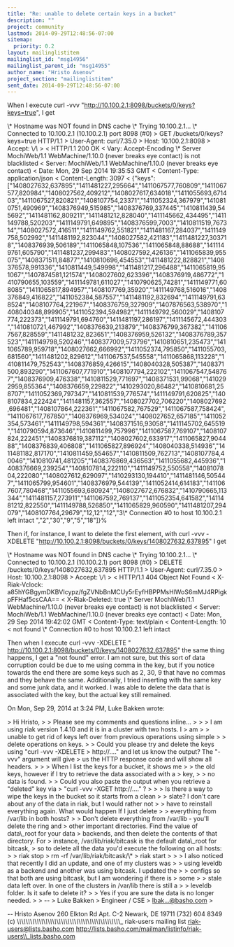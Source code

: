 ```yaml
---
title: "Re: unable to delete certain keys in a bucket"
description: ""
project: community
lastmod: 2014-09-29T12:48:56-07:00
sitemap:
  priority: 0.2
layout: mailinglistitem
mailinglist_id: "msg14956"
mailinglist_parent_id: "msg14955"
author_name: "Hristo Asenov"
project_section: "mailinglistitem"
sent_date: 2014-09-29T12:48:56-07:00
---
```



When I execute curl -vvv "http://10.100.2.1:8098/buckets/0/keys?keys=true",
I get


\\* Hostname was NOT found in DNS cache
\\* Trying 10.100.2.1...
\\* Connected to 10.100.2.1 (10.100.2.1) port 8098 (#0)
&gt; GET /buckets/0/keys?keys=true HTTP/1.1
&gt; User-Agent: curl/7.35.0
&gt; Host: 10.100.2.1:8098
&gt; Accept: \\*/\\*
&gt;
&lt; HTTP/1.1 200 OK
&lt; Vary: Accept-Encoding
\\* Server MochiWeb/1.1 WebMachine/1.10.0 (never breaks eye contact) is not
blacklisted
&lt; Server: MochiWeb/1.1 WebMachine/1.10.0 (never breaks eye contact)
&lt; Date: Mon, 29 Sep 2014 19:35:53 GMT
&lt; Content-Type: application/json
&lt; Content-Length: 3097
&lt;
{"keys":["1408027632,637895","1411481227,295664","1411067577,760809","1411067577,820984","1408027562,409212","1408027617,634018","1411055693,671403","1411067527,820821","1408107754,23371","1411052324,367979","1410810751,490969","1408376949,515985","1408376769,337445","1410811439,545692","1411481162,809211","1411481212,828040","1411145662,434495","1411149788,520203","1411149791,649895","1408376599,7003","1410811519,767314","1408027572,416511","1411149762,551821","1411481167,284037","1411149758,502992","1411481192,823044","1408027582,421183","1411481227,303718","1408376939,506189","1411065848,107536","1411065848,88688","1411149761,605790","1411481237,299483","1408027592,426136","1411065839,955075","1408371511,84877","1410810696,454553","1411481222,828821","1408376578,991336","1410811449,549998","1411481217,296488","1411065819,951067","1407874581,121574","1408027602,623396","1408376919,486772","1410790655,103559","1411149781,611027","1410790625,74281","1411149771,608085","1411065817,894957","1408107769,35920","1411149768,516016","1408376849,416822","1411052384,587557","1411481192,832694","1411149791,638524","1408107764,221967","1408376759,327909","1407876563,538970","1408040348,899905","1411052394,594982","1411149792,560029","1408107774,222373","1411149791,694760","1411481197,286197","1411145672,444303","1410810721,467992","1408376639,213879","1408376799,367382","1411067567,828559","1411481232,823651","1408376959,526132","1408376789,357523","1411149798,520246","1408377009,573796","1410810651,235473","1411065789,959718","1408027662,666992","1411052374,795850","1411055703,681560","1411481202,829612","1411067537,545558","1411065868,113228","1410811479,752543","1408376859,426615","1408040328,505387","1408371500,893290","1411067607,771910","1408107794,222102","1411067547,548767","1408376909,476338","1410811529,771697","1408371531,99068","1410292959,855364","1408376659,229822","1410293020,86482","1410810681,258707","1411052369,797347","1410811539,776574","1411149791,620825","1408107834,222424","1411481157,362557","1408027702,706220","1408027692,696481","1408107864,222361","1411067582,767529","1411067587,758424","1411067617,767850","1408376969,534024","1408027652,657185","1411052354,573461","1411149798,594361","1408371516,93058","1411145702,645519","1410790594,873646","1410811499,757996","1411067587,769107","1408107824,222451","1408376819,387112","1408027602,633917","1411065827,904488","1408376839,406808","1411065827,896924","1408040338,514936","1411481182,817170","1410811459,554657","1410811509,762713","1408107784,40046","1410810741,481205","1408376869,436563","1411055682,445936","1408376669,239254","1408107814,222110","1411149752,550558","1408107804,222080","1408027612,629097","1410293130,194410","1411481146,505447","1411065799,954601","1408376979,544139","1411052414,614183","1411067607,780468","1411055693,680924","1408027672,676832","1410790665,113344","1411481157,273911","1411067592,769137","1411052354,641582","1411481212,822550","1411149788,526850","1411065829,960590","1411481207,294079","1408107764,29679","12,12","12","3\\*
Connection #0 to host 10.100.2.1 left intact
","2","30","9","5","18"]}%

Then if, for instance, I want to delete the first element, with curl -vvv
-XDELETE "http://10.100.2.1:8098/buckets/0/keys/1408027632,637895" I get

\\* Hostname was NOT found in DNS cache
\\* Trying 10.100.2.1...
\\* Connected to 10.100.2.1 (10.100.2.1) port 8098 (#0)
&gt; DELETE /buckets/0/keys/1408027632,637895 HTTP/1.1
&gt; User-Agent: curl/7.35.0
&gt; Host: 10.100.2.1:8098
&gt; Accept: \\*/\\*
&gt;
&lt; HTTP/1.1 404 Object Not Found
&lt; X-Riak-Vclock:
a85hYGBgymDKBVIcypz/fgZVNbBnMCUy5rEyfHBPPMsHlWoS6mMJ4RPigkpFFHaf5csCAA==
&lt; X-Riak-Deleted: true
\\* Server MochiWeb/1.1 WebMachine/1.10.0 (never breaks eye contact) is not
blacklisted
&lt; Server: MochiWeb/1.1 WebMachine/1.10.0 (never breaks eye contact)
&lt; Date: Mon, 29 Sep 2014 19:42:02 GMT
&lt; Content-Type: text/plain
&lt; Content-Length: 10
&lt;
not found
\\* Connection #0 to host 10.100.2.1 left intact


Then when I execute curl -vvv -XDELETE "
http://10.100.2.1:8098/buckets/0/keys/1408027632,637895" the same thing
happens, I get a "not found" error. I am not sure, but this sort of data
corruption could be due to me using comma in the key, but if you notice
towards the end there are some keys such as 2, 30, 9 that have no commas
and they behave the same. Additionally, I tried inserting with the same key
and some junk data, and it worked. I was able to delete the data that is
associated with the key, but the actual key still remained.

On Mon, Sep 29, 2014 at 3:24 PM, Luke Bakken  wrote:

&gt; Hi Hristo,
&gt;
&gt; Please see my comments and questions inline...
&gt;
&gt; &gt; I am using riak version 1.4.10 and it is in a cluster with two hosts. I
&gt; am
&gt; &gt; unable to get rid of keys left over from previous operations using simple
&gt; &gt; delete operations on keys.
&gt;
&gt; Could you please try and delete the keys using "curl -vvv -XDELETE
&gt; http://...." and let us know the output? The "-vvv" argument will give
&gt; us the HTTP response code and will show all headers.
&gt;
&gt; &gt; When I list the keys for a bucket, it shows me
&gt; &gt; the old keys, however if I try to retrieve the data associated with a
&gt; key,
&gt; &gt; no data is found.
&gt;
&gt; Could you also paste the output when you retrieve a "deleted" key via
&gt; "curl -vvv -XGET http://...." ?
&gt;
&gt; &gt; Is there a way to wipe the keys in the bucket so it starts from a clean
&gt; &gt; slate? I don't care about any of the data in riak, but I would rather not
&gt; &gt; have to reinstall everything again. What would happen If I just delete
&gt; &gt; everything from /var/lib in both hosts?
&gt;
&gt; Don't delete everything from /var/lib - you'll delete the ring and
&gt; other important directories. Find the value of data\\_root for your data
&gt; backends, and then delete the contents of that directory. For
&gt; instance, /var/lib/riak/bitcask is the default data\\_root for bitcask,
&gt; so to delete all the data you'd execute the following on all hosts:
&gt;
&gt; riak stop
&gt; rm -rf /var/lib/riak/bitcask/\\*
&gt; riak start
&gt;
&gt; &gt; I also noticed that recently I did an update, and one of my clusters was
&gt; &gt; using leveldb as a backend and another was using bitcask. I updated the
&gt; &gt; configs so that both are using bitcask, but I am wondering if there is
&gt; some
&gt; &gt; stale data left over. In one of the clusters in /var/lib there is still a
&gt; &gt; leveldb folder. Is it safe to delete it?
&gt;
&gt; Yes if you are sure the data is no longer needed.
&gt;
&gt; --
&gt; Luke Bakken
&gt; Engineer / CSE
&gt; lbak...@basho.com
&gt;



-- 
Hristo Asenov
260 Elkton Rd Apt. C-2
Newark, DE 19711
(732) 604 8349 (c)
\\_\\_\\_\\_\\_\\_\\_\\_\\_\\_\\_\\_\\_\\_\\_\\_\\_\\_\\_\\_\\_\\_\\_\\_\\_\\_\\_\\_\\_\\_\\_\\_\\_\\_\\_\\_\\_\\_\\_\\_\\_\\_\\_\\_\\_\\_\\_
riak-users mailing list
riak-users@lists.basho.com
http://lists.basho.com/mailman/listinfo/riak-users\\_lists.basho.com

